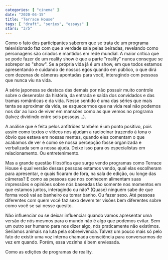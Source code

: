 ```yaml
---
categories: [ "cinema" ]
date: "2020-04-15"
title: "Terrace House"
tags: [ "draft", "series", "essays" ]
stars: "3/5"
---
```

Como o fato dos participantes saberem que se trata de um programa televisionado faz com que a verdade saia pelas beiradas, revelando como personagens são criados e mantidos em rede mundial. A maior crítica que se pode fazer de um reality show é que a parte "reality" nunca consegue se sobrepor ao "show". Se a própria vida já é um show, em que todos estamos apresentando e cuidando de nossos egos quando em público, o que dirá com dezenas de câmeras apontadas para você, interagindo com pessoas que nunca viu na vida.

A série japonesa se destaca das demais por não possuir muito controle sobre o desenrolar da história, da entrada e saída dos convidados e das tramas românticas e da vida. Nesse sentido é uma das séries que mais tenta se aproximar da vida, se esquecermos que na vida real não podemos nos dar ao luxo de viver em mansões como as que vemos no programa (talvez dividindo entre seis pessoas...).

A análise que é feita pelos anfitriões também é um ponto positivo, pois assim como textos e vídeos nos ajudam a raciocinar trazendo à tona o óbvio que estava em nossas mentes, quando eles comentam o que acabamos de ver é como se nossa percepção fosse organizada e verbalizada sem a nossa ajuda. Deixe isso para os especialistas em relacionamento. Ou entretenimento.

Mas a grande questão filosófica que surge vendo programas como Terrace House é qual versão dessas pessoas estamos vendo, qual elas escolheram para apresentar, e quais ficaram de fora, na sala de edição, ou longe das câmeras? E como as pessoas que nos conhecem alimentam suas impressões e opiniões sobre nós baseadas tão somente nos momentos em que estamos juntos, interagindo ou não? (Quase) ninguém sabe de que forma você vai ao banheiro ou tomar banho. Ou fazer sexo. Até pessoas diferentes com quem você faz sexo devem ter visões bem diferentes sobre como você se sai nesse quesito.

Não influenciar ou se deixar influenciar quando vamos apresentar uma versão de nós mesmos para o mundo não é algo que podemos evitar. Sem um outro ser humano para nos dizer algo, nós praticamente não existimos. Seríamos animais na luta pela sobrevivência. Talvez um pouco mais só pelo fato de existir uma voz interna chamada consciência para conversarmos de vez em quando. Porém, essa vozinha é bem enviesada.

Como as edições de programas de reality.
